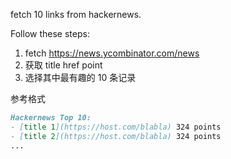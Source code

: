 fetch 10 links from hackernews.

Follow these steps:

1. fetch https://news.ycombinator.com/news
2. 获取 title href point
3. 选择其中最有趣的 10 条记录

参考格式

```md
Hackernews Top 10:
- [title 1](https://host.com/blabla) 324 points
- [title 2](https://host.com/blabla) 324 points
...
```

